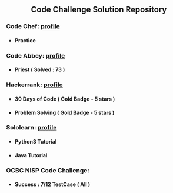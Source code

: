 <h2 align="center">Code Challenge Solution Repository</h2>

<h3>Code Chef: <a href="https://www.codechef.com/users/achmadzaenuri">profile</a></h3>
<ul>
<li>
	<h4>Practice</h4>
</li>
</ul>
<h3>Code Abbey: <a href="https://www.codeabbey.com/index/user_profile/achmadzaenuridahlan">profile</a></h3>
<ul>
<li>
	<h4>Priest ( Solved : 73 )</h4>
</li>
</ul>
<h3>Hackerrank: <a href="https://www.hackerrank.com/achmad_zaenuridp">profile</a></h3>
<ul>
	<li>
		<h4>30 Days of Code ( Gold Badge - 5 stars )</h4>
	</li>
	<li>
		<h4>Problem Solving ( Gold Badge - 5 stars )</h4>
	</li>
</ul>
<h3>Sololearn: <a href="https://www.sololearn.com/Profile/4149203">profile</a></h3>
<ul>
	<li>
		<h4>Python3 Tutorial</h4>
	</li>
	<li>
		<h4>Java Tutorial</h4>
	</li>
</ul>
<h3>OCBC NISP Code Challenge:</h3>
<ul>
	<li>
		<h4>Success : 7/12 TestCase ( All )</h4>
	</li>
</ul>



